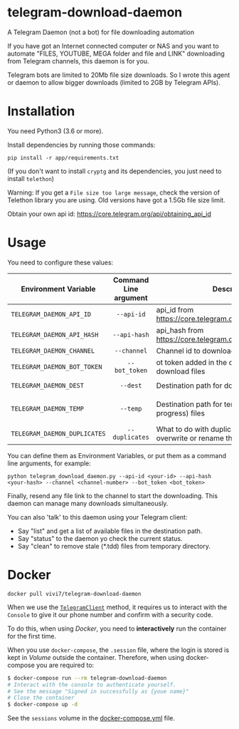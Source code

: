 # telegram-download-daemon

A Telegram Daemon (not a bot) for file downloading automation

If you have got an Internet connected computer or NAS and you want to automate "FILES, YOUTUBE, MEGA folder and file and LINK" downloading from Telegram channels, this
daemon is for you. 

Telegram bots are limited to 20Mb file size downloads. So I wrote this agent
or daemon to allow bigger downloads (limited to 2GB by Telegram APIs).

# Installation

You need Python3 (3.6 or more).

Install dependencies by running those commands:

    pip install -r app/requirements.txt

(If you don't want to install `cryptg` and its dependencies, you just need to install `telethon`)

Warning: If you get a `File size too large message`, check the version of Telethon library you are using. Old versions have got a 1.5Gb file size limit.


Obtain your own api id: https://core.telegram.org/api/obtaining_api_id

# Usage

You need to configure these values:

| Environment Variable         | Command Line argument     | Description                                                        | Default Value         |
| --------------------------   | :-----------------------: | --------------------------------------------------------------     | --------------------- |
| `TELEGRAM_DAEMON_API_ID`     | `--api-id`                | api_id from https://core.telegram.org/api/obtaining_api_id         |                       |
| `TELEGRAM_DAEMON_API_HASH`   | `--api-hash`              | api_hash from https://core.telegram.org/api/obtaining_api_id       |                       |
| `TELEGRAM_DAEMON_CHANNEL`    | `--channel`               | Channel id to download from it                                     |                       |
| `TELEGRAM_DAEMON_BOT_TOKEN`  | `--bot_token`             | ot token added in the channel to allow it to download files        |                       |
| `TELEGRAM_DAEMON_DEST`       | `--dest`                  | Destination path for downloaded files                              | `/telegram-downloads` |
| `TELEGRAM_DAEMON_TEMP`       | `--temp`                  | Destination path for temporary (download in progress) files        | use --dest + /TEMP    |
| `TELEGRAM_DAEMON_DUPLICATES` | `--duplicates`            | What to do with duplicated files: ignore, overwrite or rename them | rename                |

You can define them as Environment Variables, or put them as a command line arguments, for example:

    python telegram_download_daemon.py --api-id <your-id> --api-hash <your-hash> --channel <channel-number> --bot_token <bot_token>


Finally, resend any file link to the channel to start the downloading. This daemon can manage many downloads simultaneously.

You can also 'talk' to this daemon using your Telegram client:

* Say "list" and get a list of available files in the destination path.
* Say "status" to the daemon yo check the current status.
* Say "clean" to remove stale (*.tdd) files from temporary directory.


# Docker

`docker pull vivi7/telegram-download-daemon`

When we use the [`TelegramClient`](https://docs.telethon.dev/en/latest/quick-references/client-reference.html#telegramclient) method, it requires us to interact with the `Console` to give it our phone number and confirm with a security code.

To do this, when using *Docker*, you need to **interactively** run the container for the first time.

When you use `docker-compose`, the `.session` file, where the login is stored is kept in *Volume* outside the container. Therefore, when using docker-compose you are required to:

```bash
$ docker-compose run --rm telegram-download-daemon
# Interact with the console to authenticate yourself.
# See the message "Signed in successfully as {youe name}"
# Close the container
$ docker-compose up -d
```

See the `sessions` volume in the [docker-compose.yml](docker-compose.yml) file.
